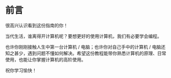 # 前言

很高兴认识看到这份指南的你！

当代生活，谁离得开计算机呢？要想更好的使用计算机，我们有必要学会编程。

也许你刚刚接触人生中第一台计算机 / 电脑；也许你对自己手中的计算机 / 电脑还知之甚少，遇到问题不懂如何解决。希望这份教程能带你熟悉计算机的原理、日常使用，也能让你掌握计算机的高阶使用。

祝你学习愉快！

